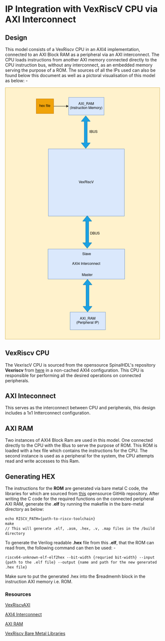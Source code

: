 # IP Integration with VexRiscV CPU via AXI Interconnect

## Design
This model consists of a VexRiscv CPU in an AXI4 implementation, connected to an AXI Block RAM as a peripheral via an AXI interconnect. The CPU loads instructions from another AXI memory connected directly to the CPU instruction bus, without any interconnect, as an embedded memory serving the purpose of a ROM. The sources of all the IPs used can also be found below this document as well as a pictoral visualisation of this model as below: -

![vexriscv_ram.png](./../../docs/vexriscv_ram.png)

## VexRiscv CPU
The VexriscV CPU is sourced from the opensource SpinalHDL's repository **Vexriscv** from [here](https://github.com/SpinalHDL/VexRiscv/blob/master/src/main/scala/vexriscv/demo/VexRiscvAxi4WithIntegratedJtag.scala) in a non-cached AXI4 configuration. This CPU is responsible for performing all the desired operations on connected peripherals. 

## AXI Inteconnect
This serves as the interconnect between CPU and peripherals, this design includes a 1x1 Intterconnect configuration.

## AXI RAM
Two instances of AXI4 Block Ram are used in this model. One connected directly to the CPU with the IBus to serve the purpose of ROM. This ROM is loaded with a hex file which contains the instructions for the CPU. The second instance is used as a peripheral for the system, the CPU attempts read and write accesses to this Ram.

## Generating HEX
The instructions for the **ROM** are generated via bare metal C code, the libraries for which are sourced from [this](https://github.com/SpinalHDL/VexRiscvSocSoftware) opensource GitHib repository. After writing the C code for the required functions on the connected peripheral AXI RAM, generate the **.elf** by running the makefile in the bare-metal directory as below:
```
echo RISCV_PATH={path-to-riscv-toolchain}
make
// This will generate .elf, .asm, .hex, .v, .map files in the /build directory
```
To generate the Verilog readable **.hex** file from this **.elf**, that the ROM can read from, the following command can then be used: -
```
riscv64-unknown-elf-elf2hex --bit-width {requried bit-width} --input {path to the .elf file} --output {name and path for the new generated .hex file}
```
Make sure to put the generated .hex into the $readmemh block in the instruction AXI memory i.e. ROM.
### Resources
[VexRiscvAXI](https://github.com/SpinalHDL/VexRiscv/blob/master/src/main/scala/vexriscv/demo/VexRiscvAxi4WithIntegratedJtag.scala)

[AXI4 Interconnect](https://github.com/alexforencich/verilog-axi/blob/master/rtl/axi_interconnect.v)

[AXI RAM](https://github.com/alexforencich/verilog-axi/blob/master/rtl/axi_ram.v)

[VexRiscv Bare Metal Libraries](https://github.com/SpinalHDL/VexRiscvSocSoftware) 
